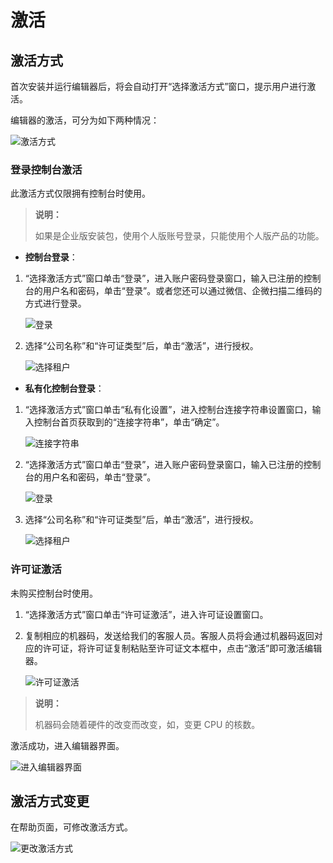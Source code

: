 # 激活

## 激活方式

首次安装并运行编辑器后，将会自动打开“选择激活方式”窗口，提示用户进行激活。

编辑器的激活，可分为如下两种情况：

![激活方式](https://docimages.blob.core.chinacloudapi.cn/images/Studio/Activateway628.png)

### 登录控制台激活

此激活方式仅限拥有控制台时使用。

> **说明：**
>
> 如果是企业版安装包，使用个人版账号登录，只能使用个人版产品的功能。

- **控制台登录**：

1. “选择激活方式”窗口单击“登录”，进入账户密码登录窗口，输入已注册的控制台的用户名和密码，单击“登录”。或者您还可以通过微信、企微扫描二维码的方式进行登录。

    ![登录](https://docimages.blob.core.chinacloudapi.cn/images/Studio/Settings/编辑器／登录_账号密码登录.png)

2. 选择“公司名称”和“许可证类型”后，单击“激活”，进行授权。

    ![选择租户](https://docimages.blob.core.chinacloudapi.cn/images/Studio/selecttenant628.png)

- **私有化控制台登录**：

1. “选择激活方式”窗口单击“私有化设置”，进入控制台连接字符串设置窗口，输入控制台首页获取到的“连接字符串”，单击“确定”。

    ![连接字符串](https://docimages.blob.core.chinacloudapi.cn/images/Studio/zifuchuan628.png)

2. “选择激活方式”窗口单击“登录”，进入账户密码登录窗口，输入已注册的控制台的用户名和密码，单击“登录”。

    ![登录](https://docimages.blob.core.chinacloudapi.cn/images/Studio/login628.png)

3. 选择“公司名称”和“许可证类型”后，单击“激活”，进行授权。

    ![选择租户](https://docimages.blob.core.chinacloudapi.cn/images/Studio/selecttenant628.png)


### 许可证激活

未购买控制台时使用。

1. “选择激活方式”窗口单击“许可证激活”，进入许可证设置窗口。

2. 复制相应的机器码，发送给我们的客服人员。客服人员将会通过机器码返回对应的许可证，将许可证复制粘贴至许可证文本框中，点击“激活”即可激活编辑器。

    ![许可证激活](https://docimages.blob.core.chinacloudapi.cn/images/Studio/licenseactivate20210528.png)

> **说明：**
>
> 机器码会随着硬件的改变而改变，如，变更 CPU 的核数。

激活成功，进入编辑器界面。

![进入编辑器界面](https://docimages.blob.core.chinacloudapi.cn/images/Studio/studioui20210528.png)

## 激活方式变更

在帮助页面，可修改激活方式。

![更改激活方式](https://docimages.blob.core.chinacloudapi.cn/images/Studio/Settings/编辑器个人专业版.png)